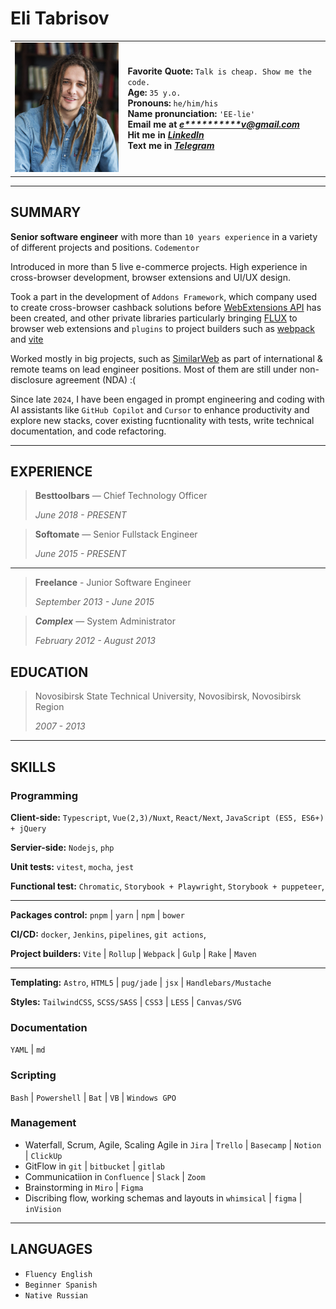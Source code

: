 # Eli Tabrisov 

|                                              |              | 
| ---------------------------------------------|  ----------- |
| ![Profile Photo!](./assets/profile_photo.png "Eli photo") | **Favorite Quote:** `Talk is cheap. Show me the code.` <br> **Age:** `35 y.o.`<br> **Pronouns:** `he/him/his` <br> **Name pronunciation:** `'EE-lie'` <br> **Email me at** ***[e\*\*\*\*\*\*\*\*\*\*v@gmail.com](<mailto:eli.tabrisov@gmail.com>)*** <br> **Hit me in** ***[LinkedIn](https://www.linkedin.com/in/elitab/)*** <br> **Text me in** ***[Telegram](https://t.me/EliTabrisov)***  |

---

## SUMMARY

**Senior software engineer** with more than `10 years experience` in a variety of different projects and positions. `Codementor`  

Introduced in more than 5 live e-commerce projects. High experience in cross-browser development, browser extensions and UI/UX design. 

Took a part in the development of `Addons Framework`, which company used to create cross-browser cashback solutions before [WebExtensions API](https://developer.mozilla.org/en-US/docs/Mozilla/Add-ons/WebExtensions/Browser_support_for_JavaScript_APIs) has been created, and other private libraries particularly bringing [FLUX](https://www.qsstechnosoft.com/blog/how-flux-architecture-used-in-web-development/#:~:text=A%20Flux%20is%20an%20architectural,React%20to%20enhance%20their%20scalability.) to browser web extensions and `plugins` to project builders such as [webpack](https://webpack.js.org/) and [vite](https://vitejs.dev/)  

Worked mostly in big projects, such as [SimilarWeb](https://www.similarweb.com/) as part of international & remote teams on lead engineer positions. Most of them are still under non-disclosure agreement (NDA) :( 

 Since late `2024`, I have been engaged in prompt engineering and coding with AI assistants like `GitHub Copilot` and `Cursor` to enhance productivity and explore new stacks, cover existing fucntionality with tests, write technical documentation, and code refactoring.

---

## EXPERIENCE

> **Besttoolbars** —  Chief Technology Officer
>
> _June 2018 - PRESENT_

> **Softomate** —  Senior Fullstack Engineer
>
> _June 2015 - PRESENT_

---

> **Freelance** - Junior Software Engineer
>
> _September 2013 - June 2015_

> ***Complex*** — System Administrator
>
> _February 2012 - August 2013_

## EDUCATION

> Novosibirsk State Technical University, Novosibirsk, Novosibirsk Region
> 
> _2007 - 2013_

---

## SKILLS

### Programming

**Client-side:** `Typescript`, `Vue(2,3)/Nuxt`, `React/Next`, `JavaScript (ES5, ES6+) + jQuery` 

**Servier-side:** `Nodejs`, `php`

**Unit tests:** `vitest`, `mocha`, `jest`

**Functional test:** `Chromatic`, `Storybook + Playwright`, `Storybook + puppeteer`, 

---

**Packages control:** `pnpm` | `yarn` | `npm` | `bower` 

**CI/CD:**  `docker`, `Jenkins`, `pipelines`, `git actions`,

**Project builders:**  `Vite` | `Rollup` | `Webpack` | `Gulp` | `Rake` | `Maven` 

---

**Templating:** `Astro`, `HTML5` | `pug/jade` | `jsx` | `Handlebars/Mustache` 

**Styles:** `TailwindCSS`, `SCSS/SASS` | `CSS3` | `LESS` | `Canvas/SVG` 


### Documentation

`YAML` | `md`

### Scripting

`Bash` | `Powershell` | `Bat`  | `VB` | `Windows GPO`

### Management

 - Waterfall, Scrum, Agile, Scaling Agile in `Jira` | `Trello` | `Basecamp` | `Notion` | `ClickUp` 
 - GitFlow in `git` | `bitbucket` | `gitlab`
 - Communicatiion in `Confluence` | `Slack` | `Zoom`
 - Brainstorming in `Miro` | `Figma`
 - Discribing flow, working schemas and layouts in `whimsical` | `figma` | `inVision`

---

## LANGUAGES

 - `Fluency English`
 - `Beginner Spanish`
 - `Native Russian`